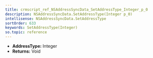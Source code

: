 ```yaml
---
title: crmscript_ref_NSAddressSyncData_SetAddressType_Integer_p_0
description: NSAddressSyncData.SetAddressType(Integer p_0)
intellisense: NSAddressSyncData.SetAddressType
sortOrder: 633
keywords: SetAddressType(Integer)
so.topic: reference
---
```



* **AddressType:** Integer
* **Returns:** Void


